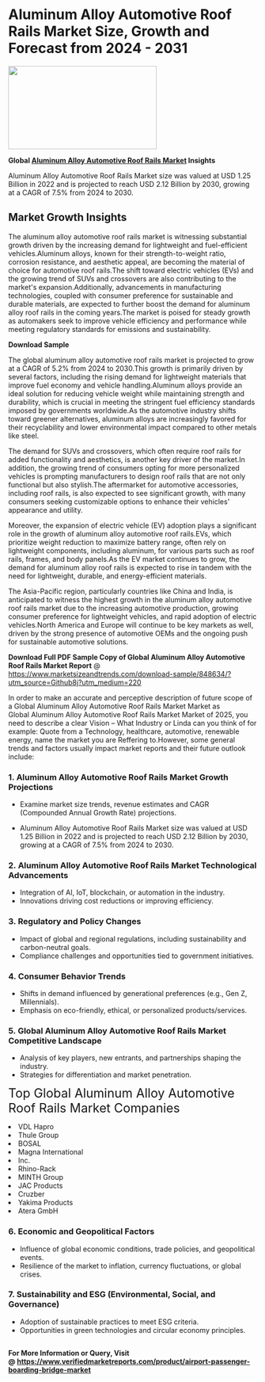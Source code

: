 <H1>Aluminum Alloy Automotive Roof Rails Market Size, Growth and Forecast from 2024 - 2031</H1><img class="aligncenter size-medium wp-image-584254" src="https://thirdeyenews.in/wp-content/uploads/2024/09/Global-Market-Research-300x168.jpeg" alt="" width="300" height="168" /><p><strong>Global&nbsp;<a href="https://www.marketsizeandtrends.com/download-sample/848634/?utm_source=Github8j?utm_medium=220">Aluminum Alloy Automotive Roof Rails Market</a> Insights</strong></p><p>Aluminum Alloy Automotive Roof Rails Market size was valued at USD 1.25 Billion in 2022 and is projected to reach USD 2.12 Billion by 2030, growing at a CAGR of 7.5% from 2024 to 2030.</p><p><h2>Market Growth Insights</h2> <p>The aluminum alloy automotive roof rails market is witnessing substantial growth driven by the increasing demand for lightweight and fuel-efficient vehicles.Aluminum alloys, known for their strength-to-weight ratio, corrosion resistance, and aesthetic appeal, are becoming the material of choice for automotive roof rails.The shift toward electric vehicles (EVs) and the growing trend of SUVs and crossovers are also contributing to the market's expansion.Additionally, advancements in manufacturing technologies, coupled with consumer preference for sustainable and durable materials, are expected to further boost the demand for aluminum alloy roof rails in the coming years.The market is poised for steady growth as automakers seek to improve vehicle efficiency and performance while meeting regulatory standards for emissions and sustainability.</p> <p><strong>Download Sample</strong></p> <p>The global aluminum alloy automotive roof rails market is projected to grow at a CAGR of 5.2% from 2024 to 2030.This growth is primarily driven by several factors, including the rising demand for lightweight materials that improve fuel economy and vehicle handling.Aluminum alloys provide an ideal solution for reducing vehicle weight while maintaining strength and durability, which is crucial in meeting the stringent fuel efficiency standards imposed by governments worldwide.As the automotive industry shifts toward greener alternatives, aluminum alloys are increasingly favored for their recyclability and lower environmental impact compared to other metals like steel.</p> <p>The demand for SUVs and crossovers, which often require roof rails for added functionality and aesthetics, is another key driver of the market.In addition, the growing trend of consumers opting for more personalized vehicles is prompting manufacturers to design roof rails that are not only functional but also stylish.The aftermarket for automotive accessories, including roof rails, is also expected to see significant growth, with many consumers seeking customizable options to enhance their vehicles' appearance and utility.</p> <p>Moreover, the expansion of electric vehicle (EV) adoption plays a significant role in the growth of aluminum alloy automotive roof rails.EVs, which prioritize weight reduction to maximize battery range, often rely on lightweight components, including aluminum, for various parts such as roof rails, frames, and body panels.As the EV market continues to grow, the demand for aluminum alloy roof rails is expected to rise in tandem with the need for lightweight, durable, and energy-efficient materials.</p> <p>The Asia-Pacific region, particularly countries like China and India, is anticipated to witness the highest growth in the aluminum alloy automotive roof rails market due to the increasing automotive production, growing consumer preference for lightweight vehicles, and rapid adoption of electric vehicles.North America and Europe will continue to be key markets as well, driven by the strong presence of automotive OEMs and the ongoing push for sustainable automotive solutions.</p> <p><span class=""><strong>Download Full PDF Sample Copy of Global Aluminum Alloy Automotive Roof Rails Market Report</strong> @ <a href="https://www.marketsizeandtrends.com/download-sample/848634/?utm_source=Github8j?utm_medium=220" target="_blank">https://www.marketsizeandtrends.com/download-sample/848634/?utm_source=Github8j?utm_medium=220</a></span></p><p>In order to make an accurate and perceptive description of future scope of a Global&nbsp;Aluminum Alloy Automotive Roof Rails Market Market as Global&nbsp;Aluminum Alloy Automotive Roof Rails Market Market of 2025, you need to describe a clear Vision &ndash; What Industry or Linda can you think of for example: Quote from a Technology, healthcare, automotive, renewable energy, name the market you are Reffering to.However, some general trends and factors usually impact market reports and their future outlook include:</p><h3>1.&nbsp;<strong>Aluminum Alloy Automotive Roof Rails Market Growth Projections</strong></h3><ul><li>Examine market size trends, revenue estimates and CAGR (Compounded Annual Growth Rate) projections.</li><li><p>Aluminum Alloy Automotive Roof Rails Market size was valued at USD 1.25 Billion in 2022 and is projected to reach USD 2.12 Billion by 2030, growing at a CAGR of 7.5% from 2024 to 2030.</p></li></ul><h3>2.&nbsp;<strong>Aluminum Alloy Automotive Roof Rails Market Technological Advancements</strong></h3><ul><li>Integration of AI, IoT, blockchain, or automation in the industry.</li><li>Innovations driving cost reductions or improving efficiency.</li></ul><h3>3.&nbsp;<strong>Regulatory and Policy Changes</strong></h3><ul><li>Impact of global and regional regulations, including sustainability and carbon-neutral goals.</li><li>Compliance challenges and opportunities tied to government initiatives.</li></ul><h3>4.&nbsp;<strong>Consumer Behavior Trends</strong></h3><ul><li>Shifts in demand influenced by generational preferences (e.g., Gen Z, Millennials).</li><li>Emphasis on eco-friendly, ethical, or personalized products/services.</li></ul><h3>5.&nbsp;<strong>Global Aluminum Alloy Automotive Roof Rails Market Competitive Landscape</strong></h3><ul><li>Analysis of key players, new entrants, and partnerships shaping the industry.</li><li>Strategies for differentiation and market penetration.</li></ul><p data-pm-slice="1 1 []"><span style="color: inherit; font-family: inherit; font-size: 25px;">Top Global Aluminum Alloy Automotive Roof Rails Market Companies</span></p><div class="" data-test-id=""><p><li>VDL Hapro</li><li> Thule Group</li><li> BOSAL</li><li> Magna International</li><li> Inc.</li><li> Rhino-Rack</li><li> MINTH Group</li><li> JAC Products</li><li> Cruzber</li><li> Yakima Products</li><li> Atera GmbH</li></p></div><h3>6.&nbsp;<strong>Economic and Geopolitical Factors</strong></h3><ul><li>Influence of global economic conditions, trade policies, and geopolitical events.</li><li>Resilience of the market to inflation, currency fluctuations, or global crises.</li></ul><h3>7.&nbsp;<strong>Sustainability and ESG (Environmental, Social, and Governance)</strong></h3><ul><li>Adoption of sustainable practices to meet ESG criteria.</li><li>Opportunities in green technologies and circular economy principles.</li></ul><h2><strong style="font-size: 14px;">For More Information or Query, Visit @&nbsp;</strong><a style="background-color: #ffffff; font-size: 14px;" href="https://www.marketsizeandtrends.com/report/aluminum-alloy-automotive-roof-rails-market/" target="_blank">https://www.verifiedmarketreports.com/product/airport-passenger-boarding-bridge-market</a></h2>